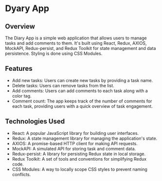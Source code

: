 # Dyary App

## Overview

The Diary App is a simple web application that allows users to manage tasks and add comments to them. It's built using React, Redux, AXIOS, MockAPI, Redux-persist, and Redux Toolkit for state management and data persistence. Styling is done using CSS Modules.

## Features

- Add new tasks: Users can create new tasks by providing a task name.
- Delete tasks: Users can remove tasks from the list.
- Add comments: Users can add comments to each task along with a color tag.
- Comment count: The app keeps track of the number of comments for each task, providing users with a quick overview of task engagement.

## Technologies Used

- React: A popular JavaScript library for building user interfaces.
- Redux: A state management library for managing the application's state.
- AXIOS: A promise-based HTTP client for making API requests.
- MockAPI: A simulated API for storing task and comment data.
- Redux-persist: A library for persisting Redux state in local storage.
- Redux Toolkit: A set of tools and conventions for simplifying Redux code.
- CSS Modules: A way to locally scope CSS styles to prevent naming conflicts.
